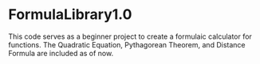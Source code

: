 # FormulaLibrary1.0
This code serves as a beginner project to create a formulaic calculator for functions. The Quadratic Equation, Pythagorean Theorem, and Distance Formula are included as of now.
